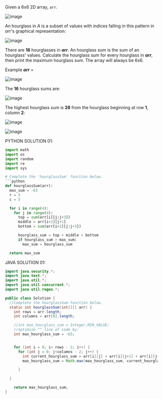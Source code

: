 Given a 6x6 2D array, `arr`.

![image](https://github.com/aliamrod/Coding-Challenges/assets/62684338/e3f21fe9-fb0c-4dac-a3ab-839770561a60)


An hourglass in _*A*_ is a subset of values with indices falling in this pattern in _*arr*_'s graphical representation:

![image](https://github.com/aliamrod/Coding-Challenges/assets/62684338/3db96cf1-803d-4084-92f0-1852213aff03)

There are **16** hourglasses in **_arr_**. An hourglass sum is the sum of an hourglass' values. Calculate the hourglass sum for every hourglass in _**arr**_, then print the maximum hourglass sum. The array will always be 6x6. 

Example
_**arr**_ = 

![image](https://github.com/aliamrod/Coding-Challenges/assets/62684338/4af7f816-77b6-4d90-9f29-a86747500dff)

The **16** hourglass sums are:

![image](https://github.com/aliamrod/Coding-Challenges/assets/62684338/ee9409bf-4c85-4a99-801b-79d9866b7d2e)

The highest hourglass sum is **28** from the hourglass beginning at row **1**, column **2**:

![image](https://github.com/aliamrod/Coding-Challenges/assets/62684338/0ee8cae5-8f30-4f37-8e48-424a844dccd9)



![image](https://github.com/aliamrod/Coding-Challenges/assets/62684338/17f54829-c0cd-402e-9617-dde87265890a)



PYTHON SOLUTION 01: 
```python
import math
import os
import random
import re
import sys

# Complete the 'hourglassSum' function below.
```python
def hourglassSum(arr):
  max_sum = -63
  r = 5
  c = 5

  for i in range(4):
    for j in range(4):
      top = sum(arr[i][j:j+3])
      middle = arr[i+1][j+1]
      bottom = sum(arr[i+2][j:j+3])

      hourglass_sum = top + middle + bottom
      if hourglass_sum > max_sum:
        max_sum = hourglass_sum

  return max_sum

```

JAVA SOLUTION 01: 
```java
import java.security.*;
import java.text.*;
import java.util.*;
import java.util.concurrent.*;
import java.util.regex.*;

public class Solution {
  //Complete the hourglassSum function below.
  static int hourglassSum(int[][] arr) {
    int rows = arr.length;
    int columns = arr[0].length;

    //int max_hourglass_sum = Integer.MIN_VALUE;
    //optimize ^^ line of code by:
    int max_hourglass_sum = -63; 


    for (int i = 0; i< rows - 2; i++) {
      for (int j = 0; j<columns - 2; j++) {
        int current_hourglass_sum = arr[i][j] + arr[i][j+1] + arr[i][j+2] + arr[i+1][j+1] + arr[i+2][j] + arr[i+2][j+1] + arr[i+2][j+2];
        max_hourglass_sum = Math.max(max_hourglass_sum, current_hourglass_sum

      }
  
  }

    return max_hourglass_sum; 
}
```
